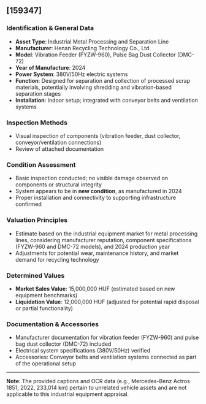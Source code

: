 

## [159347]  
### Identification & General Data  
- **Asset Type**: Industrial Metal Processing and Separation Line  
- **Manufacturer**: Henan Recycling Technology Co., Ltd.  
- **Model**: Vibration Feeder (FYZW-960), Pulse Bag Dust Collector (DMC-72)  
- **Year of Manufacture**: 2024  
- **Power System**: 380V/50Hz electric systems  
- **Function**: Designed for separation and collection of processed scrap materials, potentially involving shredding and vibration-based separation stages  
- **Installation**: Indoor setup; integrated with conveyor belts and ventilation systems  

### Inspection Methods  
- Visual inspection of components (vibration feeder, dust collector, conveyor/ventilation connections)  
- Review of attached documentation  

### Condition Assessment  
- Basic inspection conducted; no visible damage observed on components or structural integrity  
- System appears to be in **new condition**, as manufactured in 2024  
- Proper installation and connectivity to supporting infrastructure confirmed  

### Valuation Principles  
- Estimate based on the industrial equipment market for metal processing lines, considering manufacturer reputation, component specifications (FYZW-960 and DMC-72 models), and 2024 production year  
- Adjustments for potential wear, maintenance history, and market demand for recycling technology  

### Determined Values  
- **Market Sales Value**: 15,000,000 HUF (estimated based on new equipment benchmarks)  
- **Liquidation Value**: 12,000,000 HUF (adjusted for potential rapid disposal or partial functionality)  

### Documentation & Accessories  
- Manufacturer documentation for vibration feeder (FYZW-960) and pulse bag dust collector (DMC-72) included  
- Electrical system specifications (380V/50Hz) verified  
- Accessories: Conveyor belts and ventilation systems connected as part of the operational setup  

---

**Note**: The provided captions and OCR data (e.g., Mercedes-Benz Actros 1851, 2022, 233,014 km) pertain to unrelated vehicle assets and are not applicable to this industrial equipment appraisal.